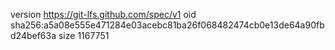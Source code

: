version https://git-lfs.github.com/spec/v1
oid sha256:a5a08e555e471284e03acebc81ba26f068482474cb0e13de64a90fbd24bef63a
size 1167751
